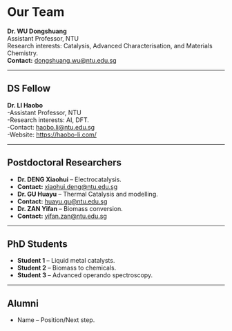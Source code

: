 # Our Team

**Dr. WU Dongshuang**  
Assistant Professor, NTU  
Research interests: Catalysis, Advanced Characterisation, and Materials Chemistry.  
**Contact:** dongshuang.wu@ntu.edu.sg


---
## DS Fellow
**Dr. LI Haobo**  
-Assistant Professor, NTU  
-Research interests: AI, DFT.  
-Contact: haobo.li@ntu.edu.sg  
-Website: https://haobo-li.com/

---
## Postdoctoral Researchers
- **Dr. DENG Xiaohui** – Electrocatalysis.
- **Contact:** xiaohui.deng@ntu.edu.sg
- **Dr. GU Huayu** – Thermal Catalysis and modelling.
- **Contact:** huayu.gu@ntu.edu.sg
- **Dr. ZAN Yifan** – Biomass conversion.
- **Contact:** yifan.zan@ntu.edu.sg

---

## PhD Students
- **Student 1** – Liquid metal catalysts.
- **Student 2** – Biomass to chemicals.
- **Student 3** – Advanced operando spectroscopy.

---

## Alumni
- Name – Position/Next step.
